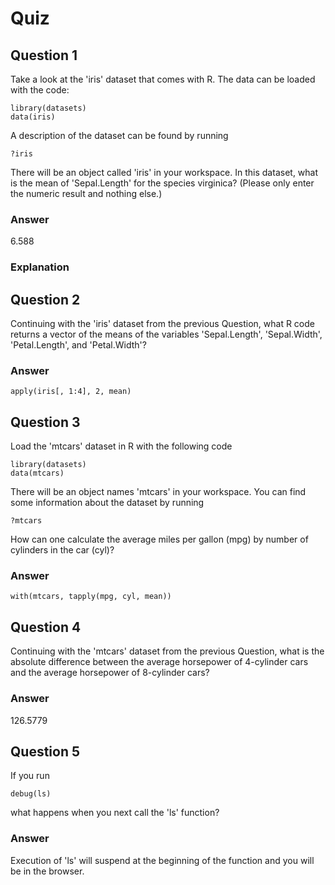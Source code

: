 Quiz
====

Question 1
----------

Take a look at the 'iris' dataset that comes with R. The data can be loaded with the code:

	library(datasets)
	data(iris)

A description of the dataset can be found by running

	?iris

There will be an object called 'iris' in your workspace. In this dataset, what is the mean of 'Sepal.Length' for the species virginica? (Please only enter the numeric result and nothing else.)

### Answer

6.588

### Explanation


Question 2
----------

Continuing with the 'iris' dataset from the previous Question, what R code returns a vector of the means of the variables 'Sepal.Length', 'Sepal.Width', 'Petal.Length', and 'Petal.Width'?

### Answer

	apply(iris[, 1:4], 2, mean)


Question 3
----------

Load the 'mtcars' dataset in R with the following code

	library(datasets)
	data(mtcars)

There will be an object names 'mtcars' in your workspace. You can find some information about the dataset by running

	?mtcars

How can one calculate the average miles per gallon (mpg) by number of cylinders in the car (cyl)?

### Answer

	with(mtcars, tapply(mpg, cyl, mean))


Question 4
----------

Continuing with the 'mtcars' dataset from the previous Question, what is the absolute difference between the average horsepower of 4-cylinder cars and the average horsepower of 8-cylinder cars?

### Answer

126.5779


Question 5
----------

If you run

	debug(ls)

what happens when you next call the 'ls' function?

### Answer

Execution of 'ls' will suspend at the beginning of the function and you will be in the browser.